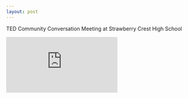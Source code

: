 ```yaml
---
layout: post
---
```


TED Community Conversation Meeting at Strawberry Crest High School


<div class="embed-responsive embed-responsive-16by9">
<iframe class="embed-responsive-item" src="https://www.youtube-nocookie.com/embed/xn8-cf_O9g0?rel=0" frameborder="0" allowfullscreen></iframe>
</div>
